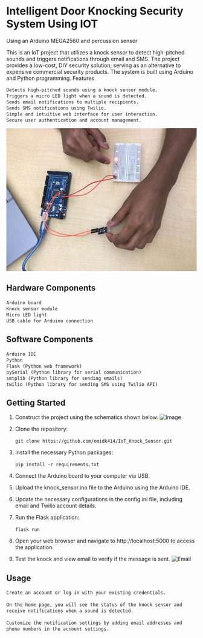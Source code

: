 # Intelligent Door Knocking Security System Using IOT
Using an Arduino MEGA2560 and percussion sensor

This is an IoT project that utilizes a knock sensor to detect high-pitched sounds and triggers notifications through email and SMS. The project provides a low-cost, DIY security solution, serving as an alternative to expensive commercial security products. The system is built using Arduino and Python programming.
Features

    Detects high-pitched sounds using a knock sensor module.
    Triggers a micro LED light when a sound is detected.
    Sends email notifications to multiple recipients.
    Sends SMS notifications using Twilio.
    Simple and intuitive web interface for user interaction.
    Secure user authentication and account management.
![Image](https://github.com/omidk414/IoT-Knock-Detection-System/blob/main/knocksensor.jpg)

## Hardware Components

    Arduino board
    Knock sensor module
    Micro LED light
    USB cable for Arduino connection

## Software Components

    Arduino IDE
    Python
    Flask (Python web framework)
    pySerial (Python library for serial communication)
    smtplib (Python library for sending emails)
    twilio (Python library for sending SMS using Twilio API)

## Getting Started
1. Construct the project using the schematics shown below.
![Image](https://github.com/omidk414/IoT_Knock_Sensor/blob/main/Cirkit_Designer_JRrqDBtxGl.png)

2. Clone the repository:

    ```git clone https://github.com/omidk414/IoT_Knock_Sensor.git```

3. Install the necessary Python packages:

    ```pip install -r requirements.txt```

4. Connect the Arduino board to your computer via USB.

5. Upload the knock_sensor.ino file to the Arduino using the Arduino IDE.

6. Update the necessary configurations in the config.ini file, including email and Twilio account details.

7. Run the Flask application:

    ```flask run```

8. Open your web browser and navigate to http://localhost:5000 to access the application.

9. Test the knock and view email to verify if the message is sent. 
![Email](https://github.com/omidk414/IoT_Knock_Sensor/blob/main/8TLFob1FZ6.png)

## Usage

    Create an account or log in with your existing credentials.

    On the home page, you will see the status of the knock sensor and receive notifications when a sound is detected.

    Customize the notification settings by adding email addresses and phone numbers in the account settings.

      
          
      

  
